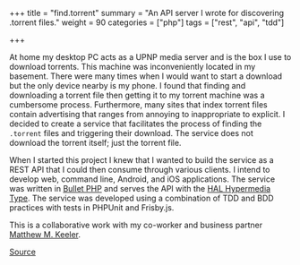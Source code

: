 +++
title = "find.torrent"
summary = "An API server I wrote for discovering .torrent files."
weight = 90
categories = ["php"]
tags = ["rest", "api", "tdd"]

+++

At home my desktop PC acts as a UPNP media server and is the box I use to
download torrents. This machine was inconveniently located in my basement. There
were many times when I would want to start a download but the only device
nearby is my phone. I found that finding and downloading a torrent file then
getting it to my torrent machine was a cumbersome process. Furthermore, many
sites that index torrent files contain advertising that ranges from annoying to
inappropriate to explicit. I decided to create a service that facilitates the
process of finding the `.torrent` files and triggering their download. The
service does not download the torrent itself; just the torrent file.

When I started this project I knew that I wanted to build the service as a REST
API that I could then consume through various clients. I intend to develop web,
command line, Android, and iOS applications. The service was written in [Bullet
PHP][bullet] and serves the API with the [HAL Hypermedia Type][hal]. The
service was developed using a combination of TDD and BDD practices with tests in
PHPUnit and Frisby.js.

This is a collaborative work with my co-worker and business partner [Matthew M.
Keeler][matthew].

[Source][source]

[source]: https://github.com/Tortugas-Consulting-LLC/find.torrent
[matthew]: http://matthewmkeeler.com
[bullet]: http://bulletphp.com/
[hal]: http://stateless.co/hal_specification.html
